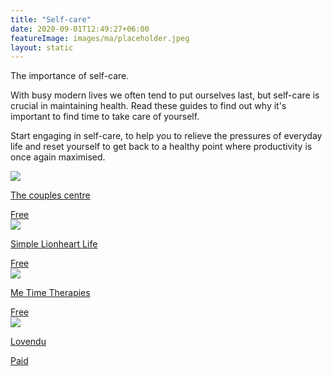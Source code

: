 ```yaml
---
title: "Self-care"
date: 2020-09-01T12:49:27+06:00
featureImage: images/ma/placeholder.jpeg
layout: static
---
```


The importance of self-care.

With busy modern lives we often tend to put ourselves last, but self-care is crucial in maintaining health. Read these guides to find out why it's important to find time to take care of yourself.

Start engaging in self-care, to help you to relieve the pressures of everyday life and reset yourself to get back to a healthy point where productivity is once again maximised.

<a class="ma-link" href="https://www.thecouplescenter.org/why-self-care-is-so-important-for-longevity-and-wellness/"><div class="ma-card"><div class="ma-icon"><img src ="/images/icon-check.png"/></div><div class="ma-name"><p>The couples centre</p></div><div class="ma-paid-text"><span>Free</span></div></div></a><a class="ma-link" href="https://simplelionheartlife.com/how-to-slow-down/"><div class="ma-card"><div class="ma-icon"><img src ="/images/icon-check.png"/></div><div class="ma-name"><p>Simple Lionheart Life</p></div><div class="ma-paid-text"><span>Free</span></div></div></a><a class="ma-link" href="https://www.me-time-therapy.co.uk/me-time-activities-to-try/"><div class="ma-card"><div class="ma-icon"><img src ="/images/icon-check.png"/></div><div class="ma-name"><p>Me Time Therapies</p></div><div class="ma-paid-text"><span>Free</span></div></div></a><a class="ma-link" href="https://www.awin1.com/cread.php?awinmid=25994&awinaffid=1198638&ued=https%3A%2F%2Flovendu.co.uk%2F"><div class="ma-card"><div class="ma-icon"><img src ="/images/icon-pound.png"/></div><div class="ma-name"><p>Lovendu</p></div><div class="ma-paid-text"><span>Paid</span></div></div></a>  

<br/><br/>






